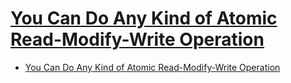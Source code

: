 # [You Can Do Any Kind of Atomic Read-Modify-Write Operation](https://preshing.com/20150402/you-can-do-any-kind-of-atomic-read-modify-write-operation/)

- [You Can Do Any Kind of Atomic Read-Modify-Write Operation](#you-can-do-any-kind-of-atomic-read-modify-write-operation)